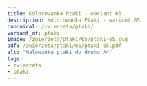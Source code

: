 ```yaml
---
title: Kolorowanka Ptaki - wariant 65
description: Kolorowanka Ptaki - wariant 65
canonical: /zwierzeta/ptaki/
variant_of: ptaki
image: /zwierzeta/ptaki/65/ptaki-65.svg
pdf: /zwierzeta/ptaki/65/ptaki-65.pdf
alt: "Malowanka ptaki do druku A4"
tags:
- zwierzeta
- ptaki
---
```

